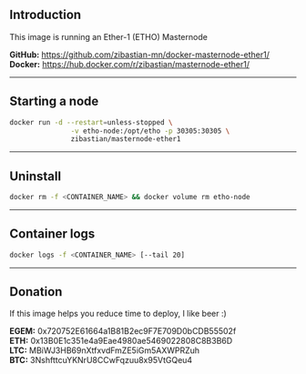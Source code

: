 Introduction
---
This image is running an Ether-1 (ETHO) Masternode

**GitHub:** https://github.com/zibastian-mn/docker-masternode-ether1/  
**Docker:** https://hub.docker.com/r/zibastian/masternode-ether1/

---
Starting a node
---
```sh
docker run -d --restart=unless-stopped \
               -v etho-node:/opt/etho -p 30305:30305 \
               zibastian/masternode-ether1
```

---
Uninstall
---
```sh
docker rm -f <CONTAINER_NAME> && docker volume rm etho-node
```
---
Container logs
---
```bash
docker logs -f <CONTAINER_NAME> [--tail 20]
```

---
Donation
---
If this image helps you reduce time to deploy, I like beer :)

**EGEM:** 0x720752E61664a1B81B2ec9F7E709D0bCDB55502f  
**ETH:** 0x13B0E1c351e4a9Eae4980ae5469022808C8B3B6D  
**LTC:** MBiWJ3HB69nXtfxvdFmZE5iGm5AXWPRZuh  
**BTC:** 3NshfttcuYKNrU8CCwFqzuu8x95VtGQeu4  
